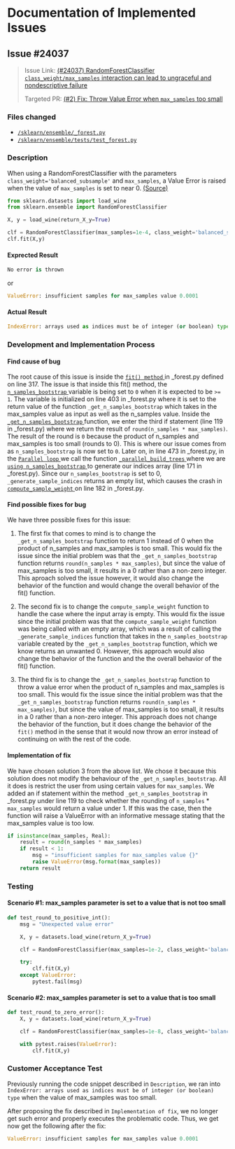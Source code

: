 # Documentation of Implemented Issues

## Issue #24037

<blockquote>
    <p>Issue Link: 
        <a href="https://github.com/scikit-learn/scikit-learn/issues/24037">(#24037) RandomForestClassifier <code>class_weight/max_samples</code> interaction can lead to ungraceful and nondescriptive failure</a>
    </p>
    <p>Targeted PR: 
        <a href="https://github.com/scikit-learn/scikit-learn/issues/24037">(#2) Fix: Throw Value Error when <code>max_samples</code> too small</a>
    </p>
</blockquote>

### Files changed
<ul>
    <li>
        <a href="#"><code>/sklearn/ensemble/_forest.py</code></a>
    </li>
    <li>
        <a href="#"><code>/sklearn/ensemble/tests/test_forest.py</code></a>
    </li>
</ul>

### Description
When using a RandomForestClassifier with the parameters ```class_weight='balanced_subsample'``` and ```max_samples```, a Value Error is raised when the value of ```max_samples``` is set to near 0. 
<a href="https://github.com/scikit-learn/scikit-learn/issues/24037#:~:text=from%20sklearn.datasets%20import%20load_wine%0Afrom%20sklearn.ensemble%20import%20RandomForestClassifier%0A%0AX%2C%20y%20%3D%20load_wine(return_X_y%3DTrue)%0A%0Aclf%20%3D%20RandomForestClassifier(max_samples%3D1e%2D4%2C%20class_weight%3D%27balanced_subsample%27)%0Aclf.fit(X%2Cy)">(Source)
</a>
```python
from sklearn.datasets import load_wine
from sklearn.ensemble import RandomForestClassifier

X, y = load_wine(return_X_y=True)

clf = RandomForestClassifier(max_samples=1e-4, class_weight='balanced_subsample')
clf.fit(X,y)
```
#### Exprected Result
```python
No error is thrown
```
or 
```python
ValueError: insufficient samples for max_samples value 0.0001
```
#### Actual Result
```python
IndexError: arrays used as indices must be of integer (or boolean) type
```
### Development and Implementation Process

####  Find cause of bug

The root cause of this issue is inside the 
<a href="https://github.com/scikit-learn/scikit-learn/blob/main/sklearn/ensemble/_forest.py#:~:text=def%20fit(self%2C%20X%2C%20y%2C%20sample_weight%3DNone)%3A">
```fit() method``` 
</a> 
in _forest.py defined on line 317. The issue is that inside this fit() method, the 
<a href="https://github.com/scikit-learn/scikit-learn/blob/main/sklearn/ensemble/_forest.py#:~:text=.bootstrap%3A-,n_samples_bootstrap%20%3D%20_get_n_samples_bootstrap(,-n_samples%3DX">
```n_samples_bootstrap``` 
</a> 
variable is being set to ```0``` when it is expected to be ```>= 1```. The variable is initialized on line 403 in _forest.py where it is set to the return value of the function ```_get_n_samples_bootstrap``` which takes in the max_samples value as input as well as the n_samples value. Inside the 
<a href="https://github.com/scikit-learn/scikit-learn/blob/30bf6f39a7126a351db8971d24aa865fa5605569/sklearn/ensemble/_forest.py#L90:~:text=def%20_get_n_samples_bootstrap(n_samples%2C%20max_samples)%3A">
```_get_n_samples_bootstrap``` 
</a>
function, we enter the third if statement (line 119 in _forest.py) where we return the result of ```round(n_samples * max_samples)```. The result of the round is ```0``` because the product of n_samples and max_samples is too small (rounds to 0). This is where our issue comes from as ```n_samples_bootstrap``` is now set to ```0```. Later on, in line 473 in _forest.py, in the 
<a href="https://github.com/scikit-learn/scikit-learn/blob/30bf6f39a7126a351db8971d24aa865fa5605569/sklearn/ensemble/_forest.py#L90:~:text=on%20using%20threads.-,trees%20%3D%20Parallel(,-n_jobs%3Dself">
```Parallel loop``` 
</a>
we call the function 
<a href="https://github.com/scikit-learn/scikit-learn/blob/30bf6f39a7126a351db8971d24aa865fa5605569/sklearn/ensemble/_forest.py#L90:~:text=def%20_parallel_build_trees(">
```_parallel_build_trees``` 
</a>
where we are 
<a href="https://github.com/scikit-learn/scikit-learn/blob/30bf6f39a7126a351db8971d24aa865fa5605569/sklearn/ensemble/_forest.py#L90:~:text=indices%20%3D%20_generate_sample_indices(">
```using n_samples_bootstrap``` 
</a>
to generate our indices array (line 171 in _forest.py). Since our ```n_samples_bootstrap``` is set to 0, ```_generate_sample_indices``` returns an empty list, which causes the crash in 
<a href="https://github.com/scikit-learn/scikit-learn/blob/30bf6f39a7126a351db8971d24aa865fa5605569/sklearn/ensemble/_forest.py#L90:~:text=curr_sample_weight%20*%3D%20compute_sample_weight(%22balanced%22%2C%20y%2C%20indices%3Dindices)">
```compute_sample_weight``` 
</a>
on line 182 in _forest.py.

####  Find possible fixes for bug

We have three possible fixes for this issue:

1. The first fix that comes to mind is to change the `_get_n_samples_bootstrap` function to return 1 instead of 0 when the product of n_samples and max_samples is too small. This would fix the issue since the initial problem was that the `_get_n_samples_bootstrap` function returns `round(n_samples * max_samples)`, but since the value of max_samples is too small, it results in a 0 rather than a non-zero integer. This aproach solved the issue however, it would also change the behavior of the function and would change the overall behavior of the fit() function. 

2. The second fix is to change the `compute_sample_weight` function to handle the case where the input array is empty. This would fix the issue since the initial problem was that the `compute_sample_weight` function was being called with an empty array, which was a result of calling the `_generate_sample_indices` function that takes in the `n_samples_bootstrap` variable created by the `_get_n_samples_bootstrap` function, which we know returns an unwanted 0. However, this approach would also change the behavior of the function and the the overall behavior of the fit() function.

3. The third fix is to change the `_get_n_samples_bootstrap` function to throw a value error when the product of n_samples and max_samples is too small. This would fix the issue since the initial problem was that the `_get_n_samples_bootstrap` function returns `round(n_samples * max_samples)`, but since the value of max_samples is too small, it results in a 0 rather than a non-zero integer. This approach does not change the behavior of the function, but it does change the behavior of the `fit()` method in the sense that it would now throw an error instead of continuing on with the rest of the code.

####  Implementation of fix

We have chosen solution 3 from the above list. We chose it because this solution does not modify the behaviour of the `_get_n_samples_bootstrap`. All it does is restrict the user from using certain values for `max_samples`. 
We added an if statement within the method `_get_n_samples_bootstrap` in _forest.py under line 119 to check whether the rounding of `n_samples` * `max_samples` would return a value under 1. If this was the case, then the function will raise a ValueError with an informative message stating that the max_samples value is too low.

```python
if isinstance(max_samples, Real):
    result = round(n_samples * max_samples)
    if result < 1:
        msg = "insufficient samples for max_samples value {}"
        raise ValueError(msg.format(max_samples))
    return result
```

### Testing

#### Scenario #1: max_samples parameter is set to a value that is not too small

```python
def test_round_to_positive_int():
    msg = "Unexpected value error"

    X, y = datasets.load_wine(return_X_y=True)

    clf = RandomForestClassifier(max_samples=1e-2, class_weight='balanced_subsample')

    try:
        clf.fit(X,y)
    except ValueError:
        pytest.fail(msg)
```

#### Scenario #2: max_samples parameter is set to a value that is too small

```python
def test_round_to_zero_error():
    X, y = datasets.load_wine(return_X_y=True)

    clf = RandomForestClassifier(max_samples=1e-8, class_weight='balanced_subsample')

    with pytest.raises(ValueError):
        clf.fit(X,y)
```

### Customer Acceptance Test

Previously running the code snippet described in ```Description```, we ran into ```IndexError: arrays used as indices must be of integer (or boolean) type``` when the value of max_samples was too small.

After proposing the fix described in ```Implementation of fix```, we no longer get such error and properly executes the problematic code. Thus, we get now get the following after the fix:

```python
ValueError: insufficient samples for max_samples value 0.0001
```